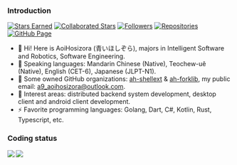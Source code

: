 ### Introduction

[![Stars Earned](https://img.shields.io/github/stars/Aoi-hosizora?logo=github&label=Stars+Earned)](https://github.com/Aoi-hosizora)
[![Collaborated Stars](https://img.shields.io/github/stars/Aoi-hosizora?logo=github&affiliations=OWNER%2CCOLLABORATOR&label=Collaborated+Stars)](https://github.com/Aoi-hosizora)
[![Followers](https://img.shields.io/github/followers/Aoi-hosizora?logo=github&label=Followers&color=925ef7)](https://github.com/Aoi-hosizora?tab=followers)
[![Repositories](https://img.shields.io/badge/dynamic/json?url=https%3A%2F%2Fapi-common.aoihosizora.top%2Fgithub%2Fprofile%2Faoihosizora&query=%24.data.total_repos&logo=github&cacheSeconds=3600&label=Repositories&color=925ef7)](https://github.com/Aoi-hosizora?tab=repositories)
[![GitHub Page](https://img.shields.io/static/v1?logo=github&label=GitHub+Page&message=Aoi-hosizora&color=success)](https://ghp.aoihosizora.top/)

+ 👋 Hi! Here is AoiHosizora (青いほしぞら), majors in Intelligent Software and Robotics, Software Engineering.
+ 📝 Speaking languages: Mandarin Chinese (Native), Teochew-uê (Native), English (CET-6), Japanese (JLPT-N1).
+ 🏢 Some owned GitHub organizations: [ah-shellext](https://github.com/ah-shellext) & [ah-forklib](https://github.com/ah-forklib), my public email: a9_aoihosizora@outlook.com.
+ 🚀 Interest areas: distributed backend system development, desktop client and android client development.
+ ⚡ Favorite programming languages: Golang, Dart, C#, Kotlin, Rust, Typescript, etc.

### Coding status

<img align="left" src="https://github-readme-stats-aoi-hosizora.vercel.app/api?username=Aoi-hosizora&theme=transparent&show_icons=true&rank_icon=percentile&count_private=true&include_all_commits=true&hide=contribs&show=prs_merged&custom_title=AoiHosizora%27s%20GitHub%20Stats&card_width=400" />

<img align="center" src="https://github-readme-stats-aoi-hosizora.vercel.app/api/top-langs?username=Aoi-hosizora&theme=transparent&layout=compact&langs_count=8&hide=Jupyter%20Notebook,JSON,Markdown,HTML,C&custom_title=Most%20Used%20Languages%20by%20AoiHosizora&card_width=350" />
